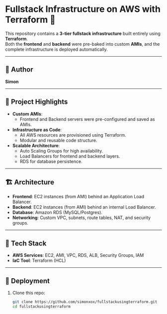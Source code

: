 # Fullstack Infrastructure on AWS with Terraform 🚀

This repository contains a **3-tier fullstack infrastructure** built entirely using **Terraform**.  
Both the **frontend** and **backend** were pre-baked into custom **AMIs**, and the complete infrastructure is deployed automatically.

---

## 👤 Author
**Simon** 

---

## 📌 Project Highlights
- **Custom AMIs**:
  - Frontend and Backend servers were pre-configured and saved as AMIs.
- **Infrastructure as Code**:
  - All AWS resources are provisioned using Terraform.
  - Modular and reusable code structure.
- **Scalable Architecture**:
  - Auto Scaling Groups for high availability.
  - Load Balancers for frontend and backend layers.
  - RDS for database persistence.

---

## 🏗️ Architecture
- **Frontend**: EC2 instances (from AMI) behind an Application Load Balancer.  
- **Backend**: EC2 instances (from AMI) behind an internal Load Balancer.  
- **Database**: Amazon RDS (MySQL/Postgres).  
- **Networking**: Custom VPC, subnets, route tables, NAT, and security groups.

---

## 🔧 Tech Stack
- **AWS Services**: EC2, AMI, VPC, RDS, ALB, Security Groups, IAM  
- **IaC Tool**: Terraform (HCL)

---

## 🚀 Deployment
1. Clone this repo:
   ```bash
   git clone https://github.com/simonxox/fullstackusingterraform.git
   cd fullstackusingterraform
